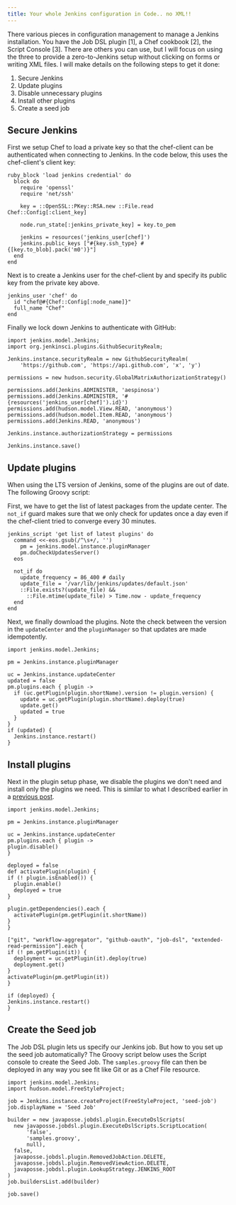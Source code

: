```yaml
---
title: Your whole Jenkins configuration in Code.. no XML!!
---
```


There various pieces in configuration management to manage a Jenkins
installation. You have the Job DSL plugin [1], a Chef cookbook [2], the Script
Console [3]. There are others you can use, but I will focus on using the three
to provide a zero-to-Jenkins setup without clicking on forms or writing XML
files. I will make details on the following steps to get it done:

1. Secure Jenkins
2. Update plugins
3. Disable unnecessary plugins
4. Install other plugins
5. Create a seed job

## Secure Jenkins

First we setup Chef to load a private key so that the chef-client can be
authenticated when connecting to Jenkins. In the code below, this uses the
chef-client's client key:

```
ruby_block 'load jenkins credential' do
  block do
    require 'openssl'
    require 'net/ssh'

    key = ::OpenSSL::PKey::RSA.new ::File.read Chef::Config[:client_key]

    node.run_state[:jenkins_private_key] = key.to_pem

    jenkins = resources('jenkins_user[chef]')
    jenkins.public_keys ["#{key.ssh_type} #{[key.to_blob].pack('m0')}"]
  end
end
```

Next is to create a Jenkins user for the chef-client by and specify its public
key from the private key above.

```
jenkins_user 'chef' do
  id "chef@#{Chef::Config[:node_name]}"
  full_name "Chef"
end
```

Finally we lock down Jenkins to authenticate with GitHub:

```
import jenkins.model.Jenkins;
import org.jenkinsci.plugins.GithubSecurityRealm;

Jenkins.instance.securityRealm = new GithubSecurityRealm(
    'https://github.com', 'https://api.github.com', 'x', 'y')

permissions = new hudson.security.GlobalMatrixAuthorizationStrategy()

permissions.add(Jenkins.ADMINISTER, 'aespinosa')
permissions.add(Jenkins.ADMINISTER, '#{resources('jenkins_user[chef]').id}')
permissions.add(hudson.model.View.READ, 'anonymous')
permissions.add(hudson.model.Item.READ, 'anonymous')
permissions.add(Jenkins.READ, 'anonymous')

Jenkins.instance.authorizationStrategy = permissions

Jenkins.instance.save()
```

## Update plugins

When using the LTS version of Jenkins, some of the plugins are out of date. The
following Groovy script:

First, we have to get the list of latest packages from the update center. The
`not_if` guard makes sure that we only check for updates once a day even if the
chef-client tried to converge every 30 minutes.

```
jenkins_script 'get list of latest plugins' do
  command <<-eos.gsub(/^\s+/, '')
    pm = jenkins.model.instance.pluginManager
    pm.doCheckUpdatesServer()
  eos

  not_if do
    update_frequency = 86_400 # daily
    update_file = '/var/lib/jenkins/updates/default.json'
    ::File.exists?(update_file) &&
      ::File.mtime(update_file) > Time.now - update_frequency
  end
end
```

Next, we finally download the plugins. Note the check between the version in
the `updateCenter` and the `pluginManager` so that updates are made
idempotently.

```
import jenkins.model.Jenkins;

pm = Jenkins.instance.pluginManager

uc = Jenkins.instance.updateCenter
updated = false
pm.plugins.each { plugin ->
  if (uc.getPlugin(plugin.shortName).version != plugin.version) {
    update = uc.getPlugin(plugin.shortName).deploy(true)
    update.get()
    updated = true
  }
}
if (updated) {
  Jenkins.instance.restart()
}
```

## Install plugins

Next in the plugin setup phase, we disable the plugins we don't need and
install only the plugins we need. This is similar to what I described earlier
in a [previous post](/blog/2014-10-17-jenkins-plugin-management-in-groovy.html).

```
import jenkins.model.Jenkins;

pm = Jenkins.instance.pluginManager

uc = Jenkins.instance.updateCenter
pm.plugins.each { plugin ->
plugin.disable()
}

deployed = false
def activatePlugin(plugin) {
if (! plugin.isEnabled()) {
  plugin.enable()
  deployed = true
}

plugin.getDependencies().each {
  activatePlugin(pm.getPlugin(it.shortName))
}
}

["git", "workflow-aggregator", "github-oauth", "job-dsl", "extended-read-permission"].each {
if (! pm.getPlugin(it)) {
  deployment = uc.getPlugin(it).deploy(true)
  deployment.get()
}
activatePlugin(pm.getPlugin(it))
}

if (deployed) {
Jenkins.instance.restart()
}
```

## Create the Seed job

The Job DSL plugin lets us specify our Jenkins job. But how to you set up the
seed job automatically? The Groovy script below uses the Script console to
create the Seed Job.  The `samples.groovy` file can then be deployed in any way
you see fit like Git or as a Chef File resource.

```
import jenkins.model.Jenkins;
import hudson.model.FreeStyleProject;

job = Jenkins.instance.createProject(FreeStyleProject, 'seed-job')
job.displayName = 'Seed Job'

builder = new javaposse.jobdsl.plugin.ExecuteDslScripts(
  new javaposse.jobdsl.plugin.ExecuteDslScripts.ScriptLocation(
      'false',
      'samples.groovy',
      null),
  false,
  javaposse.jobdsl.plugin.RemovedJobAction.DELETE, 
  javaposse.jobdsl.plugin.RemovedViewAction.DELETE, 
  javaposse.jobdsl.plugin.LookupStrategy.JENKINS_ROOT
)
job.buildersList.add(builder)

job.save()
```
